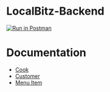 # LocalBitz-Backend

[![Run in Postman](https://run.pstmn.io/button.svg)](https://app.getpostman.com/run-collection/16020183-7280fdc1-3ecb-4ce6-a4b0-19faf08be005?action=collection%2Ffork&collection-url=entityId%3D16020183-7280fdc1-3ecb-4ce6-a4b0-19faf08be005%26entityType%3Dcollection%26workspaceId%3Dbf9bab09-87b0-4e48-a78f-3b6021ae53eb#?env%5Bprod%5D=W3sia2V5IjoidXJsIiwidmFsdWUiOiJodHRwczovL2xvY2FsYml0ei1iYWNrZW5kLmhlcm9rdWFwcC5jb20iLCJlbmFibGVkIjp0cnVlfSx7ImtleSI6InRva2VuIiwidmFsdWUiOiIiLCJlbmFibGVkIjp0cnVlfV0=)

# Documentation

- [Cook](https://github.com/Atharv-Joshi/LocalBitz-backend/blob/dev/Documentation/cook.md)
- [Customer](https://github.com/Atharv-Joshi/LocalBitz-backend/blob/dev/Documentation/customer.md)
- [Menu Item](https://github.com/Atharv-Joshi/LocalBitz-backend/blob/dev/Documentation/menuItem.md)
